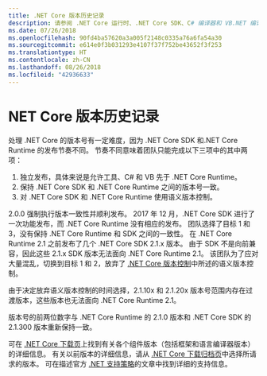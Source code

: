 ```yaml
---
title: .NET Core 版本历史记录
description: 请参阅 .NET Core 运行时、.NET Core SDK、C# 编译器和 VB.NET 编译器版本的时间线。
ms.date: 07/26/2018
ms.openlocfilehash: 90fd4ba57620a3a005f2148c0335a76a6fa54a30
ms.sourcegitcommit: e614e0f3b031293e4107f37f752be43652f3f253
ms.translationtype: HT
ms.contentlocale: zh-CN
ms.lasthandoff: 08/26/2018
ms.locfileid: "42936633"
---
```

# <a name="net-core-version-history"></a>NET Core 版本历史记录

处理 .NET Core 的版本号有一定难度，因为 .NET Core SDK 和.NET Core Runtime 的发布节奏不同。 节奏不同意味着团队只能完成以下三项中的其中两项：

1. 独立发布，具体来说是允许工具、C# 和 VB 先于 .NET Core Runtime。
2. 保持 .NET Core SDK 和 .NET Core Runtime 之间的版本号一致。
3. 对 .NET Core SDK 和 .NET Core Runtime 使用语义版本控制。

2.0.0 强制执行版本一致性并顺利发布。 2017 年 12 月，.NET Core SDK 进行了一次功能发布，而 .NET Core Runtime 没有相应的发布。 团队选择了目标 1 和 3，没有保持 .NET Core Runtime 和 SDK 之间的一致性。 在 .NET Core Runtime 2.1 之前发布了几个 .NET Core SDK 2.1.x 版本。 由于 SDK 不是向前兼容，因此这些 2.1.x SDK 版本无法面向 .NET Core Runtime 2.1。 该团队为了应对大量混乱，切换到目标 1 和 2，放弃了 [.NET Core 版本控制](index.md#versioning-details)中所述的语义版本控制。

由于决定放弃语义版本控制的时间选择，2.1.10x 和 2.1.20x 版本号范围内存在过渡版本，这些版本也无法面向 .NET Core Runtime 2.1。

版本号的前两位数字与 .NET Core Runtime 的 2.1.0 版本和 .NET Core SDK 的 2.1.300 版本重新保持一致。

可在 [.NET Core 下载页](https://www.microsoft.com/net/download/dotnet-core/current)上找到有关各个组件版本（包括框架和语言编译器版本）的详细信息。 有关以前版本的详细信息，请从 [.NET Core 下载归档页](https://www.microsoft.com/net/download/archives)中选择所请求的版本。 可在描述官方 [.NET 支持策略](https://www.microsoft.com/net/Support/Policy)的文章中找到详细的支持信息。